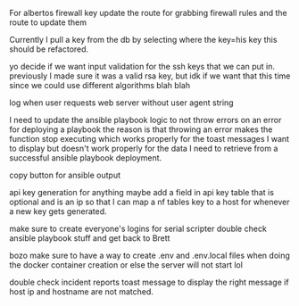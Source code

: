 For albertos firewall key update the route for grabbing firewall rules and the route to update them

Currently I pull a key from the db by selecting where the key=his key
this should be refactored.

yo decide if we want input validation for the ssh keys that we can put in. previously I made sure it was a valid rsa key, but idk if we want that this time since we could use different algorithms blah blah

log when user requests web server without user agent string


I need to update the ansible playbook logic to not throw errors on an error for deploying a playbook
the reason is that throwing an error makes the function stop executing which works properly for the toast messages I want to display but doesn't work properly for the data I need to retrieve from a successful ansible playbook deployment.

copy button for ansible output

api key generation for anything maybe add a field in api key table that is optional and is an ip so that I can 
map a nf tables key to a host for whenever a new key gets generated.

make sure to create everyone's logins for serial scripter
double check ansible playbook stuff and get back to Brett

bozo make sure to have a way to create .env and .env.local files when doing the docker container creation or else the server will not start lol

double check incident reports toast message to display the right message if host ip and hostname are not matched.